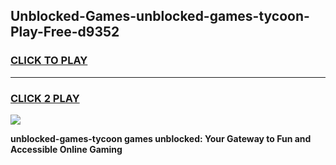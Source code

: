 
## Unblocked-Games-unblocked-games-tycoon-Play-Free-d9352
<h3>
<a href="https://premium76.site?title=unblocked-games-tycoon&ref=18A">CLICK TO PLAY</a></h3>
<hr>

<h3>
<a href="https://premium76.site?title=unblocked-games-tycoon&ref=18A">CLICK 2 PLAY</a>
  
</h3>

<a href="https://premium76.site?title=unblocked-games-tycoon&ref=18A"><img src="https://clearcache.store/games.png"></a>


**unblocked-games-tycoon games unblocked: Your Gateway to Fun and Accessible Online Gaming**
